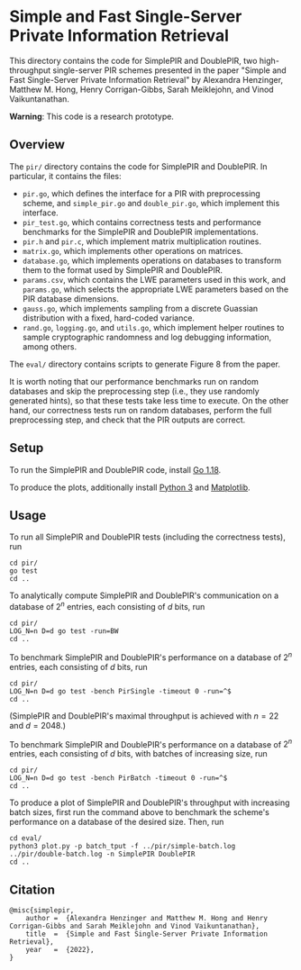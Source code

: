 # Simple and Fast Single-Server Private Information Retrieval

This directory contains the code for SimplePIR and DoublePIR, two high-throughput single-server PIR schemes presented in the paper "Simple and Fast Single-Server Private Information Retrieval" by Alexandra Henzinger, Matthew M. Hong, Henry Corrigan-Gibbs, Sarah Meiklejohn, and Vinod Vaikuntanathan.

**Warning**: This code is a research prototype.

## Overview

The `pir/` directory contains the code for SimplePIR and DoublePIR. In particular, it contains the files:
- `pir.go`, which defines the interface for a PIR with preprocessing scheme, and `simple_pir.go` and `double_pir.go`, which implement this interface.
- `pir_test.go`, which contains correctness tests and performance benchmarks for the SimplePIR and DoublePIR implementations. 
- `pir.h` and `pir.c`, which implement matrix multiplication routines.
- `matrix.go`, which implements other operations on matrices.
- `database.go`, which implements operations on databases to transform them to the format used by SimplePIR and DoublePIR.
- `params.csv`, which contains the LWE parameters used in this work, and `params.go`, which selects the appropriate LWE parameters based on the PIR database dimensions.
- `gauss.go`, which implements sampling from a discrete Guassian distribution with a fixed, hard-coded variance.
- `rand.go`, `logging.go`, and `utils.go`, which implement helper routines to sample cryptographic randomness and log debugging information, among others.

The `eval/` directory contains scripts to generate Figure 8 from the paper.

It is worth noting that our performance benchmarks run on random databases and skip the preprocessing step (i.e., they use randomly generated hints), so that these tests take less time to execute. On the other hand, our correctness tests run on random databases, perform the full preprocessing step, and check that the PIR outputs are correct.  

## Setup

To run the SimplePIR and DoublePIR code, install [Go 1.18](https://go.dev/).

To produce the plots, additionally install [Python 3](https://www.python.org/downloads/) and [Matplotlib](https://matplotlib.org/).

## Usage

To run all SimplePIR and DoublePIR tests (including the correctness tests), run 
```
cd pir/
go test
cd ..
``` 

To analytically compute SimplePIR and DoublePIR's communication on a database of $2^n$ entries, each consisting of $d$ bits, run 
```
cd pir/
LOG_N=n D=d go test -run=BW
cd ..
```

To benchmark SimplePIR and DoublePIR's performance on a database of $2^n$ entries, each consisting of $d$ bits, run 
```
cd pir/
LOG_N=n D=d go test -bench PirSingle -timeout 0 -run=^$
cd ..
``` 
(SimplePIR and DoublePIR's maximal throughput is achieved with $n = 22$ and $d = 2048$.)

To benchmark SimplePIR and DoublePIR's performance on a database of $2^n$ entries, each consisting of $d$ bits, with batches of increasing size, run 
```
cd pir/
LOG_N=n D=d go test -bench PirBatch -timeout 0 -run=^$
cd ..
``` 

To produce a plot of SimplePIR and DoublePIR's throughput with increasing batch sizes, first run the command above to benchmark the scheme's performance on a database of the desired size. Then, run
```
cd eval/
python3 plot.py -p batch_tput -f ../pir/simple-batch.log ../pir/double-batch.log -n SimplePIR DoublePIR
cd ..
```

## Citation

```
@misc{simplepir,
    author =  {Alexandra Henzinger and Matthew M. Hong and Henry Corrigan-Gibbs and Sarah Meiklejohn and Vinod Vaikuntanathan},
    title  =  {Simple and Fast Single-Server Private Information Retrieval},
    year   =  {2022},
}
```
